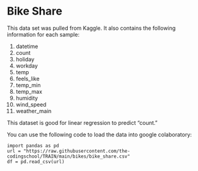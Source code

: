 
# Bike Share
This data set was pulled from Kaggle. It also contains the following information for each sample:
1. datetime
2. count
3. holiday
4. workday
5. temp
6. feels_like
7. temp_min
8. temp_max
9. humidity
10. wind_speed
11. weather_main

This dataset is good for linear regression to predict “count.”

You can use the following code to load the data into google colaboratory:

```
import pandas as pd
url = "https://raw.githubusercontent.com/the-codingschool/TRAIN/main/bikes/bike_share.csv"
df = pd.read_csv(url)
```
